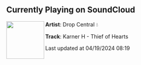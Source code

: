 ## Currently Playing on SoundCloud

[<img align="left" width="100" src="https://i1.sndcdn.com/artworks-AzfVZevSk7Ediyex-F2vBSg-t500x500.jpg">](https://soundcloud.com/dropcentral/thiefofhearts?in=hybridhouse/sets/thiefofhearts)

**Artist**: Drop Central 💧 

**Track**: Karner H  - Thief of Hearts

Last updated at 04/19/2024 08:19
